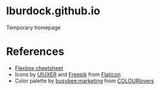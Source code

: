 # lburdock.github.io

Temporary homepage

# References

* [Flexbox cheetsheet](http://jonibologna.com/content/images/flexboxsheet.pdf)
* Icons by [UIUXER](http://www.flaticon.com/packs/popular-social-media-logos) and [Freepik](http://www.flaticon.com/packs/miscellaneous-elements) from [Flaticon](http://www.flaticon.com/)
* Color palette by [busybee.marketing](http://www.colourlovers.com/palette/4403927/Busybee_Marketing_V1) from [COLOURlovers](http://www.colourlovers.com/)

